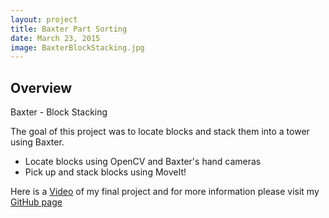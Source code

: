 ```yaml
---
layout: project
title: Baxter Part Sorting
date: March 23, 2015
image: BaxterBlockStacking.jpg
---
```


## Overview
Baxter - Block Stacking

The goal of this project was to locate blocks and stack them into a tower using Baxter.

* Locate blocks using OpenCV and Baxter's hand cameras
* Pick up and stack blocks using MoveIt!

Here is a [Video](https://www.dropbox.com/sh/wem214waunbrqoc/AAAVYZOdefobPuwPq_jJ2ADwa/project_videos_2014-2015/student_videos?dl=0&preview=athulya.mp4) of my final project and for more information please visit my [GitHub page](https://github.com/athulyasimon/baxter_block_stacking)
